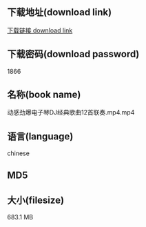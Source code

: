 ## 下载地址(download link)
[下载链接 download link](https://tutu365.netlify.app/?s=%E5%8A%A8%E6%84%9F%E5%8A%B2%E7%88%86%E7%94%B5%E5%AD%90%E7%90%B4DJ%E7%BB%8F%E5%85%B8%E6%AD%8C%E6%9B%B212%E9%A6%96%E8%81%94%E5%A5%8F.mp4)

## 下载密码(download password)
1866

## 名称(book name)
动感劲爆电子琴DJ经典歌曲12首联奏.mp4.mp4

## 语言(language)
chinese

## MD5


## 大小(filesize)
683.1 MB
